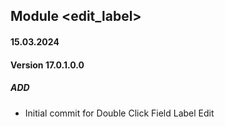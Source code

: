 ## Module <edit_label>

#### 15.03.2024
#### Version 17.0.1.0.0
##### ADD
- Initial commit for Double Click Field Label Edit
